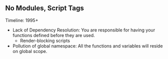 ## No Modules, Script Tags

Timeline: 1995+

- Lack of Dependency Resolution: You are responsible for having your functions defined before they are used.
  - Render-blocking scripts
- Pollution of global namespace: All the functions and variables will reside on global scope. 